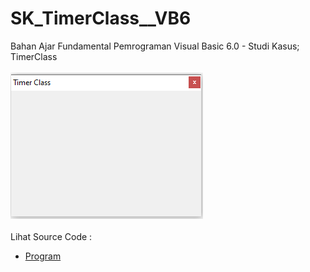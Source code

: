 # SK_TimerClass__VB6
Bahan Ajar Fundamental Pemrograman Visual Basic 6.0 - Studi Kasus; TimerClass<br><br>
<img src="https://github.com/RizkyKhapidsyah/SK_TimerClass__VB6/blob/main/result/001.PNG"><br><br>
Lihat Source Code : <br>
- <a href="https://github.com/RizkyKhapidsyah/SK_TimerClass__VB6/blob/main/Form_Utama.frm">Program</a>
